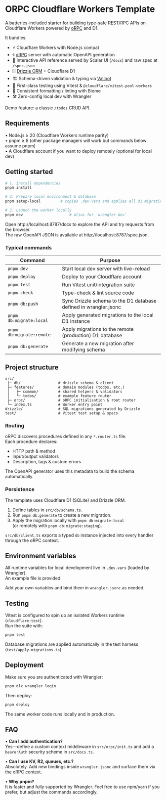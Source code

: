 # ORPC Cloudflare Workers Template

A batteries-included starter for building type-safe REST/RPC APIs on Cloudflare Workers powered by [oRPC](https://github.com/orpc) and D1.

It bundles:

- ⚡️ Cloudflare Workers with Node.js compat
- 🌀 [oRPC](https://github.com/orpc) server with automatic OpenAPI generation
- 📄 Interactive API reference served by Scalar UI (`/docs`) and raw spec at `/spec.json`
- 🗄  [Drizzle ORM](https://github.com/drizzle-team/drizzle-orm) + Cloudflare D1
- 🏗  Schema-driven validation & typing via [Valibot](https://valibot.dev)
- 🧪 First-class testing using Vitest & `@cloudflare/vitest-pool-workers`
- 🧹 Consistent formatting / linting with Biome
- 🛠  Zero-config local dev with Wrangler

Demo feature: a classic `/todos` CRUD API.

## Requirements

• Node.js ≥ 20 (Cloudflare Workers runtime parity)  
• pnpm ≥ 8 (other package managers will work but commands below assume pnpm)  
• A Cloudflare account if you want to deploy remotely (optional for local dev)

## Getting started

```bash
# 1. Install dependencies
pnpm install

# 2. Prepare local environment & database
pnpm setup-local         # copies .dev.vars and applies all D1 migrations

# 3. Launch the worker locally
pnpm dev                     # alias for `wrangler dev`
```

Open http://localhost:8787/docs to explore the API and try requests from the browser.  
The raw OpenAPI JSON is available at http://localhost:8787/spec.json.

### Typical commands

| Command | Purpose |
|---------|---------|
| `pnpm dev` | Start local dev server with live-reload |
| `pnpm deploy` | Deploy to your Cloudflare account |
| `pnpm test` | Run Vitest unit/integration suite |
| `pnpm check` | Type-check & lint source code |
| `pnpm db:push` | Sync Drizzle schema to the D1 database defined in wrangler.jsonc |
| `pnpm db:migrate:local` | Apply generated migrations to the local D1 instance |
| `pnpm db:migrate:remote` | Apply migrations to the remote (production) D1 database |
| `pnpm db:generate` | Generate a new migration after modifying schema |

## Project structure

```
src/
 ├─ db/                 # drizzle schema & client
 ├─ features/           # domain modules (todos, etc.)
 │   ├─ common/         # shared helpers & validators
 │   └─ todos/          # example feature router
 ├─ orpc/               # oRPC initialisation & root router
 └─ index.ts            # Worker entry point
drizzle/                # SQL migrations generated by Drizzle
test/                   # Vitest test setup & specs
```

### Routing

oRPC discovers procedures defined in any `*.router.ts` file.  
Each procedure declares:

- HTTP path & method  
- Input/output validators  
- Description, tags & custom errors  

The OpenAPI generator uses this metadata to build the schema automatically.

### Persistence

The template uses Cloudflare D1 (SQLite) and Drizzle ORM.

1. Define tables in `src/db/schema.ts`.
2. Run `pnpm db:generate` to create a new migration.
3. Apply the migration locally with `pnpm db:migrate:local`  
   (or remotely with `pnpm db:migrate:staging`).

`src/db/client.ts` exports a typed `db` instance injected into every handler through the oRPC context.

## Environment variables

All runtime variables for local development live in `.dev.vars` (loaded by Wrangler).  
An example file is provided.

Add your own variables and bind them in `wrangler.jsonc` as needed.

## Testing

Vitest is configured to spin up an isolated Workers runtime (`cloudflare:test`).  
Run the suite with:

```bash
pnpm test
```

Database migrations are applied automatically in the test harness (`test/apply-migrations.ts`).

## Deployment

Make sure you are authenticated with Wrangler:

```bash
pnpm dlx wrangler login
```

Then deploy:

```bash
pnpm deploy
```

The same worker code runs locally and in production.

## FAQ

• **Can I add authentication?**  
Yes—define a custom context middleware in `src/orpc/init.ts` and add a `bearerAuth` security scheme in `src/docs.ts`.

• **Can I use KV, R2, queues, etc.?**  
Absolutely. Add new bindings inside `wrangler.jsonc` and surface them via the oRPC context.

• **Why pnpm?**  
It is faster and fully supported by Wrangler. Feel free to use npm/yarn if you prefer, but adjust the commands accordingly.

